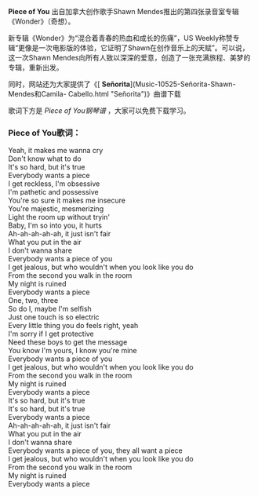 

**Piece of You** 出自加拿大创作歌手Shawn Mendes推出的第四张录音室专辑《Wonder》（奇想）。

新专辑《Wonder》为“混合着青春的热血和成长的伤痛”，US
Weekly称赞专辑“更像是一次电影版的体验，它证明了Shawn在创作音乐上的天赋”。可以说，这一次Shawn
Mendes向所有人致以深深的爱意，创造了一张充满旅程、美梦的专辑，重新出发。

同时，网站还为大家提供了《[ **Señorita**](Music-10525-Señorita-Shawn-Mendes和Camila-
Cabello.html "Señorita")》曲谱下载

歌词下方是 _Piece of You钢琴谱_ ，大家可以免费下载学习。

### Piece of You歌词：

Yeah, it makes me wanna cry  
Don't know what to do  
It's so hard, but it's true  
Everybody wants a piece  
I get reckless, I'm obsessive  
I'm pathetic and possessive  
You're so sure it makes me insecure  
You're majestic, mesmerizing  
Light the room up without tryin'  
Baby, I'm so into you, it hurts  
Ah-ah-ah-ah-ah, it just isn't fair  
What you put in the air  
I don't wanna share  
Everybody wants a piece of you  
I get jealous, but who wouldn't when you look like you do  
From the second you walk in the room  
My night is ruined  
Everybody wants a piece  
One, two, three  
So do I, maybe I'm selfish  
Just one touch is so electric  
Every little thing you do feels right, yeah  
I'm sorry if I get protective  
Need these boys to get the message  
You know I'm yours, I know you're mine  
Everybody wants a piece of you  
I get jealous, but who wouldn't when you look like you do  
From the second you walk in the room  
My night is ruined  
Everybody wants a piece  
It's so hard, but it's true  
It's so hard, but it's true  
Everybody wants a piece  
Ah-ah-ah-ah-ah, it just isn't fair  
What you put in the air  
I don't wanna share  
Everybody wants a piece of you, they all want a piece  
I get jealous, but who wouldn't when you look like you do  
From the second you walk in the room  
My night is ruined  
Everybody wants a piece

